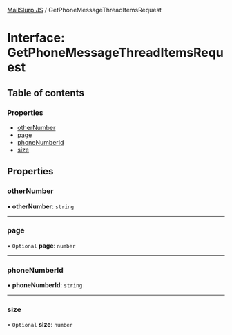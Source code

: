 [MailSlurp JS](../README.md) / GetPhoneMessageThreadItemsRequest

# Interface: GetPhoneMessageThreadItemsRequest

## Table of contents

### Properties

- [otherNumber](GetPhoneMessageThreadItemsRequest.md#othernumber)
- [page](GetPhoneMessageThreadItemsRequest.md#page)
- [phoneNumberId](GetPhoneMessageThreadItemsRequest.md#phonenumberid)
- [size](GetPhoneMessageThreadItemsRequest.md#size)

## Properties

### otherNumber

• **otherNumber**: `string`

___

### page

• `Optional` **page**: `number`

___

### phoneNumberId

• **phoneNumberId**: `string`

___

### size

• `Optional` **size**: `number`
